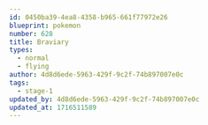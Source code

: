 ```yaml
---
id: 0450ba39-4ea8-4358-b965-661f77972e26
blueprint: pokemon
number: 628
title: Braviary
types:
  - normal
  - flying
author: 4d8d6ede-5963-429f-9c2f-74b897007e0c
tags:
  - stage-1
updated_by: 4d8d6ede-5963-429f-9c2f-74b897007e0c
updated_at: 1716511589
---
```

